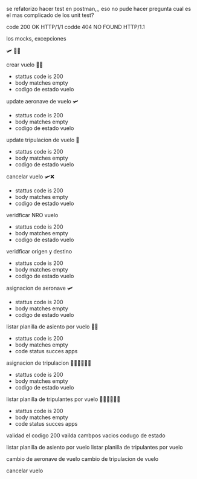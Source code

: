 <!-- https://fsymbols.com/es/generadores/tarty/ -->
<!--
████████╗███████╗░██████╗████████╗██╗███╗░░██╗
╚══██╔══╝██╔════╝██╔════╝╚══██╔══╝██║████╗░██║
░░░██║░░░█████╗░░╚█████╗░░░░██║░░░██║██╔██╗██║
░░░██║░░░██╔══╝░░░╚═══██╗░░░██║░░░██║██║╚████║
░░░██║░░░███████╗██████╔╝░░░██║░░░██║██║░╚███║
░░░╚═╝░░░╚══════╝╚═════╝░░░░╚═╝░░░╚═╝╚═╝░░╚══╝ -->

se refatorizo
hacer test en postman,,, eso no pude hacer
pregunta cual es el mas complicado de los unit test?

code 200 OK HTTP/1/1
codde 404 NO FOUND HTTP/1.1


los mocks, excepciones

🛩️ 🛬🛫

crear vuelo 🛬🛫
* stattus code is 200
* body matches empty
* codigo de estado vuelo

update aeronave de vuelo 🛩️
* stattus code is 200
* body matches empty
* codigo de estado vuelo

update tripulacion de vuelo 👥
* stattus code is 200
* body matches empty
* codigo de estado vuelo

cancelar vuelo  🛩️❌
* stattus code is 200
* body matches empty
* codigo de estado vuelo

veridficar NRO vuelo
* stattus code is 200
* body matches empty
* codigo de estado vuelo

veridficar origen y destino
* stattus code is 200
* body matches empty
* codigo de estado vuelo


asignacion de aeronave 🛩️
* stattus code is 200
* body matches empty
* codigo de estado vuelo

listar planilla de asiento por vuelo 💺💺
* stattus code is 200
* body matches empty
* code status succes apps

asignacion de tripulacion 👨‍✈️👨‍✈️👨‍✈️
* stattus code is 200
* body matches empty
* codigo de estado vuelo

listar planilla de tripulantes por vuelo 👨‍✈️👨‍✈️👨‍✈️
* stattus code is 200
* body matches empty
* code status succes apps



validad el codigo 200
vailda cambpos vacios
codugo de estado


listar planilla de asiento por vuelo
listar planilla de tripulantes por vuelo

cambio de aeronave de vuelo
cambio de tripulacion de vuelo

cancelar vuelo




<!--
░██████╗███████╗░██████╗░██╗░░░██╗██████╗░██╗██████╗░░█████╗░██████╗░
██╔════╝██╔════╝██╔════╝░██║░░░██║██╔══██╗██║██╔══██╗██╔══██╗██╔══██╗
╚█████╗░█████╗░░██║░░██╗░██║░░░██║██████╔╝██║██║░░██║███████║██║░░██║
░╚═══██╗██╔══╝░░██║░░╚██╗██║░░░██║██╔══██╗██║██║░░██║██╔══██║██║░░██║
██████╔╝███████╗╚██████╔╝╚██████╔╝██║░░██║██║██████╔╝██║░░██║██████╔╝
╚═════╝░╚══════╝░╚═════╝░░╚═════╝░╚═╝░░╚═╝╚═╝╚═════╝░╚═╝░░╚═╝╚═════╝░ -->







<!--
█ █▄░█ ▀█▀ █▀▀ █▀▀ █▀█ ▄▀█ █▀▀ █ █▀█ █▄░█   █▀▀ █▀█ █▄░█ ▀█▀ █ █▄░█ █░█ ▄▀█
█ █░▀█ ░█░ ██▄ █▄█ █▀▄ █▀█ █▄▄ █ █▄█ █░▀█   █▄▄ █▄█ █░▀█ ░█░ █ █░▀█ █▄█ █▀█ -->